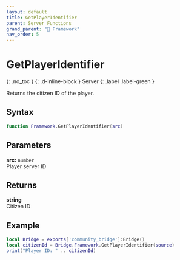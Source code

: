 ```yaml
---
layout: default
title: GetPlayerIdentifier
parent: Server Functions
grand_parent: "🧩 Framework"
nav_order: 5
---
```


# GetPlayerIdentifier
{: .no_toc }
{: .d-inline-block }
Server
{: .label .label-green }

Returns the citizen ID of the player.

## Syntax

```lua
function Framework.GetPlayerIdentifier(src)
```

## Parameters

**src:** `number`  
Player server ID

## Returns

**string**  
Citizen ID

## Example

```lua
local Bridge = exports['community_bridge']:Bridge()
local citizenId = Bridge.Framework.GetPlayerIdentifier(source)
print("Player ID: " .. citizenId)
```
